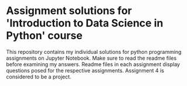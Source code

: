 # Assignment solutions for 'Introduction to Data Science in Python' course

This repository contains my individual solutions for python programming assignments on Jupyter Notebook. Make sure to read the readme files before examining my answers. Readme files in each assignment display questions posed for the respective assignments. Assignment 4 is considered to be a project.



